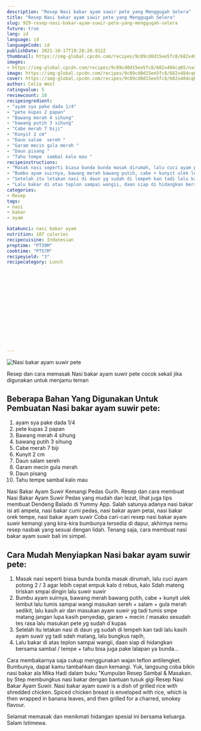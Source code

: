 ```yaml
---
description: "Resep Nasi bakar ayam suwir pete yang Menggugah Selera"
title: "Resep Nasi bakar ayam suwir pete yang Menggugah Selera"
slug: 929-resep-nasi-bakar-ayam-suwir-pete-yang-menggugah-selera
future: true
lang: id
language: id
languageCode: id
publishDate: 2021-10-17T19:28:20.912Z 
thumbnail: https://img-global.cpcdn.com/recipes/9c89cd0d15ee5fc8/682x484cq65/nasi-bakar-ayam-suwir-pete-foto-resep-utama.png
images:
- https://img-global.cpcdn.com/recipes/9c89cd0d15ee5fc8/682x484cq65/nasi-bakar-ayam-suwir-pete-foto-resep-utama.png
image: https://img-global.cpcdn.com/recipes/9c89cd0d15ee5fc8/682x484cq65/nasi-bakar-ayam-suwir-pete-foto-resep-utama.png
cover: https://img-global.cpcdn.com/recipes/9c89cd0d15ee5fc8/682x484cq65/nasi-bakar-ayam-suwir-pete-foto-resep-utama.png
author: Celia West
ratingvalue: 5
reviewcount: 10
recipeingredient:
- "ayam sya pake dada 1/4"
- "pete kupas 2 papan"
- "Bawang merah 4 sihung"
- "bawang putih 3 sihung"
- "Cabe merah 7 biji"
- "Kunyit 2 cm"
- "Daun salam  sereh "
- "Garam mecin gula merah "
- "Daun pisang "
- "Tahu tempe  sambal kalo mau "
recipeinstructions:
- "Masak nasi seperti biasa bunda bunda masak dirumah, lalu cuci ayam potong 2 / 3 agar lebih cepat empuk kalo d rebus, kalo Sdah mateng tiriskan smpai dingin lalu suwir suwir"
- "Bumbu ayam suirnya, bawang merah bawang putih, cabe + kunyit ulek lembut lalu tumis sampai wangi masukan sereh + salam + gula merah sedikit, lalu kasih air dan masukan ayam suwir yg tadi tumis smpe matang jangan lupa kasih penyedap, garam + mecin / masako sesudah tes rasa lalu masukan pete yg sudah d kupas"
- "Setelah itu letakan nasi di daun yg sudah di lempeh kan tadi lalu kasih ayam suwir yg tadi sdah matang, lalu bungkus rapih,"
- "Lalu bakar di atas teplon sampai wangii, daan siap di hidangkan bersama sambal / tempe + tahu bisa juga pake lalapan ya bunda..."
categories:
- Resep
tags:
- nasi
- bakar
- ayam

katakunci: nasi bakar ayam 
nutrition: 107 calories
recipecuisine: Indonesian
preptime: "PT39M"
cooktime: "PT57M"
recipeyield: "3"
recipecategory: Lunch


     
    
    
    
    
    
    
    
    
    
    
      
    
---
```



![Nasi bakar ayam suwir pete](https://img-global.cpcdn.com/recipes/9c89cd0d15ee5fc8/682x484cq65/nasi-bakar-ayam-suwir-pete-foto-resep-utama.png)

Resep dan cara memasak  Nasi bakar ayam suwir pete cocok sekali jika digunakan untuk menjamu teman

<!--inarticleads1-->

## Beberapa Bahan Yang Digunakan Untuk Pembuatan Nasi bakar ayam suwir pete:

1. ayam sya pake dada 1/4
1. pete kupas 2 papan
1. Bawang merah 4 sihung
1. bawang putih 3 sihung
1. Cabe merah 7 biji
1. Kunyit 2 cm
1. Daun salam  sereh 
1. Garam mecin gula merah 
1. Daun pisang 
1. Tahu tempe  sambal kalo mau 

Nasi Bakar Ayam Suwir Kemangi Pedas Gurih. Resep dan cara membuat Nasi Bakar Ayam Suwir Pedas yang mudah dan lezat, lihat juga tips membuat Dendeng Balado di Yummy App. Salah satunya adanya nasi bakar isi ati ampela, nasi bakar cumi pedas, nasi bakar ayam petai, nasi bakar orek tempe, nasi bakar ayam suwir Coba cari-cari resep nasi bakar ayam suwir kemangi yang kira-kira bumbunya tersedia di dapur, akhirnya nemu resep nasbak yang sesuai dengan lidah. Tenang saja, cara membuat nasi bakar ayam suwir bali ini simpel. 

<!--inarticleads2-->

## Cara Mudah Menyiapkan Nasi bakar ayam suwir pete:

1. Masak nasi seperti biasa bunda bunda masak dirumah, lalu cuci ayam potong 2 / 3 agar lebih cepat empuk kalo d rebus, kalo Sdah mateng tiriskan smpai dingin lalu suwir suwir
1. Bumbu ayam suirnya, bawang merah bawang putih, cabe + kunyit ulek lembut lalu tumis sampai wangi masukan sereh + salam + gula merah sedikit, lalu kasih air dan masukan ayam suwir yg tadi tumis smpe matang jangan lupa kasih penyedap, garam + mecin / masako sesudah tes rasa lalu masukan pete yg sudah d kupas
1. Setelah itu letakan nasi di daun yg sudah di lempeh kan tadi lalu kasih ayam suwir yg tadi sdah matang, lalu bungkus rapih,
1. Lalu bakar di atas teplon sampai wangii, daan siap di hidangkan bersama sambal / tempe + tahu bisa juga pake lalapan ya bunda...


Cara membakarnya saja cukup menggunakan wajan teflon antilengket. Bumbunya, dapat kamu tambahkan daun kemangi. Yuk, langsung coba bikin nasi bakar ala Mika Hadi dalam buku &#34;Kumpulan Resep Sambal &amp; Masakan. by Step membungkus nasi bakar dengan bantuan tusuk gigi Resep Nasi Bakar Ayam Suwir. Nasi bakar ayam suwir is a dish of grilled rice with shredded chicken. Spiced chicken breast is enveloped with rice, which is then wrapped in banana leaves, and then grilled for a charred, smokey flavour. 

Selamat memasak dan menikmati hidangan spesial ini bersama keluarga. Salam Istimewa.
